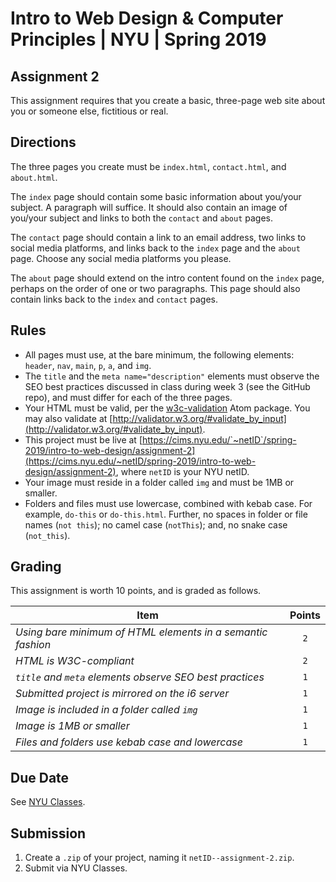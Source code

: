# Intro to Web Design &amp; Computer Principles | NYU | Spring 2019
## Assignment 2
This assignment requires that you create a basic, three-page web site about you or someone else, fictitious or real.

## Directions
The three pages you create must be `index.html`, `contact.html`, and `about.html`.

The `index` page should contain some basic information about you/your subject. A paragraph will suffice. It should also contain an image of you/your subject and links to both the `contact` and `about` pages.

The `contact` page should contain a link to an email address, two links to social media platforms, and links back to the `index` page and the `about` page. Choose any social media platforms you please.

The `about` page should extend on the intro content found on the `index` page, perhaps on the order of one or two paragraphs. This page should also contain links back to the `index` and `contact` pages.

## Rules
* All pages must use, at the bare minimum, the following elements: `header`, `nav`, `main`, `p`, `a`, and `img`.
* The `title` and the `meta name="description"` elements must observe the SEO best practices discussed in class during week 3 (see the GitHub repo), and must differ for each of the three pages.
* Your HTML must be valid, per the [w3c-validation](https://atom.io/packages/w3c-validation) Atom package. You may also validate at [http://validator.w3.org/#validate_by_input](http://validator.w3.org/#validate_by_input).
* This project must be live at [https://cims.nyu.edu/`~netID`/spring-2019/intro-to-web-design/assignment-2](https://cims.nyu.edu/~netID/spring-2019/intro-to-web-design/assignment-2), where `netID` is your NYU netID.
* Your image must reside in a folder called `img` and must be 1MB or smaller.
* Folders and files must use lowercase, combined with kebab case. For example, `do-this` or `do-this.html`. Further, no spaces in folder or file names (`not this`); no camel case (`notThis`); and, no snake case (`not_this`).

## Grading
This assignment is worth 10 points, and is graded as follows.

| Item                                                        | Points |
|-------------------------------------------------------------|:------:|
| *Using bare minimum of HTML elements in a semantic fashion* | `2`    |
| *HTML is W3C-compliant*                                     | `2`    |
| *`title` and `meta` elements observe SEO best practices*    | `1`    |
| *Submitted project is mirrored on the i6 server*            | `1`    |
| *Image is included in a folder called `img`*                | `1`    |
| *Image is 1MB or smaller*                                   | `1`    |
| *Files and folders use kebab case and lowercase*            | `1`    |

## Due Date
See [NYU Classes](classes.nyu.edu).

## Submission
1. Create a `.zip` of your project, naming it `netID--assignment-2.zip`.
2. Submit via NYU Classes.
